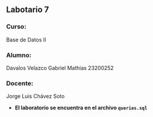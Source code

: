 ## Labotario 7
### Curso:
Base de Datos II
### Alumno:
Davalos Velazco Gabriel Mathias 23200252
### Docente:
Jorge Luis Chávez Soto
- **El laboratorio se encuentra en el archivo `queries.sql`**
